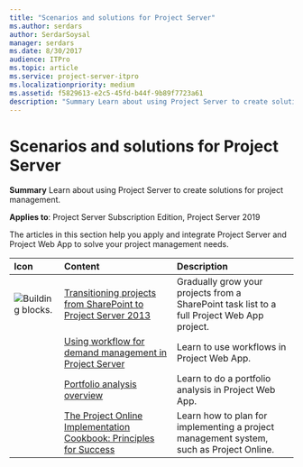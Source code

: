 ```yaml
---
title: "Scenarios and solutions for Project Server"
ms.author: serdars
author: SerdarSoysal
manager: serdars
ms.date: 8/30/2017
audience: ITPro
ms.topic: article
ms.service: project-server-itpro
ms.localizationpriority: medium
ms.assetid: f5829613-e2c5-45fd-b44f-9b89f7723a61
description: "Summary Learn about using Project Server to create solutions for project management."
---
```


# Scenarios and solutions for Project Server
 
**Summary** Learn about using Project Server to create solutions for project management.

**Applies to**: Project Server Subscription Edition, Project Server 2019
  
The articles in this section help you apply and integrate Project Server and Project Web App to solve your project management needs.
  
|**Icon**|**Content**|**Description**|
|:-----|:-----|:-----|
|![Building blocks.](images/mod_icon_buildingblock_M.png)|[Transitioning projects from SharePoint to Project Server 2013](transitioning-projects-from-sharepoint-to-project-server-2013.md) <br/> |Gradually grow your projects from a SharePoint task list to a full Project Web App project.  <br/> |
||[Using workflow for demand management in Project Server](using-workflow-for-demand-management-in-project-server.md) <br/> |Learn to use workflows in Project Web App.  <br/> |
||[Portfolio analysis overview](portfolio-analysis-overview.md) <br/> |Learn to do a portfolio analysis in Project Web App.  <br/> |
||[The Project Online Implementation Cookbook: Principles for Success](project-online-implementation-cookbook.md) <br/> |Learn how to plan for implementing a project management system, such as Project Online.  <br/> |
   


